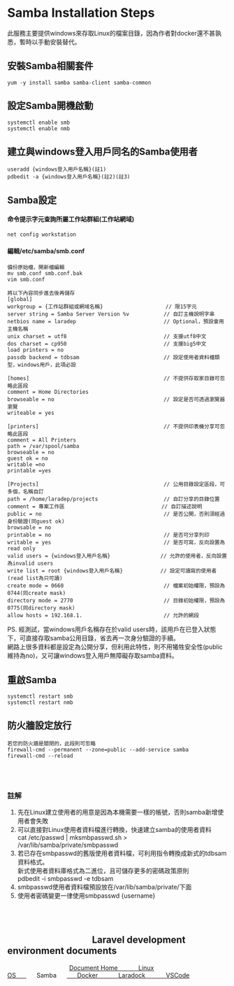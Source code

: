 # Samba Installation Steps
此服務主要提供windows來存取Linux的檔案目錄，因為作者對docker還不甚孰悉，暫時以手動安裝替代。<br/>

## 安裝Samba相關套件
```
yum -y install samba samba-client samba-common
```

## 設定Samba開機啟動
```
systemctl enable smb
systemctl enable nmb
```

## 建立與windows登入用戶同名的Samba使用者
```
useradd {windows登入用戶名稱}(註1)
pdbedit -a {windows登入用戶名稱}(註2)(註3)
```

## Samba設定
#### 命令提示字元查詢所屬工作站群組(工作站網域)
```
net config workstation
```
#### 編輯/etc/samba/smb.conf
```
備份原始檔，開新檔編輯
mv smb.conf smb.conf.bak
vim smb.conf

將以下內容同步進去後再儲存
[global]
workgroup = {工作站群組或網域名稱}                    // 限15字元
server string = Samba Server Version %v           // 自訂主機說明字串
netbios name = laradep                            // Optional，預設會用主機名稱
unix charset = utf8                               // 支援utf8中文
dos charset = cp950                               // 支援big5中文
load printers = no
passdb backend = tdbsam                           // 設定使用者資料檔類型，windows用戶，此項必設

[homes]                                           // 不提供存取家目錄可忽略此區段
comment = Home Directories
browseable = no                                   // 設定是否可透過瀏覽器瀏覽
writeable = yes

[printers]                                        // 不提供印表機分享可忽略此區段
comment = All Printers
path = /var/spool/samba
browseable = no
guest ok = no
writable =no
printable =yes

[Projects]                                        // 公用目錄設定區段，可多個，名稱自訂
path = /home/laradep/projects                     // 自訂分享的目錄位置
comment = 專案工作區                               // 自訂描述說明
public = no                                       // 是否公開，否則須經過身份驗證(同guest ok)
browsable = no
printable = no                                    // 是否可分享列印
writable = yes                                    // 是否可寫，反向設置為read only
valid users = {windows登入用戶名稱}                // 允許的使用者，反向設置為invalid users
write list = root {windows登入用戶名稱}            // 設定可讀寫的使用者(read list為只可讀)
create mode = 0660                                // 檔案初始權限，預設為0744(同create mask)
directory mode = 2770                             // 目錄初始權限，預設為0775(同directory mask)
allow hosts = 192.168.1.                          // 允許的網段
```
PS. 經測試，當windows用戶名稱存在於valid users時，該用戶在已登入狀態下，可直接存取samba公用目錄，省去再一次身分驗證的手續。<br/>網路上很多資料都是設定為公開分享，但利用此特性，則不用犧牲安全性(public維持為no)，又可讓windows登入用戶無障礙存取samba資料。

## 重啟Samba
```
systemctl restart smb
systemctl restart nmb
```

## 防火牆設定放行
```
若您的防火牆是關閉的，此段則可忽略
firewall-cmd --permanent --zone=public --add-service samba
firewall-cmd --reload
```

<br/><br/>
### 註解
1. 先在Linux建立使用者的用意是因為本機需要一樣的帳號，否則samba新增使用者會失敗
2. 可以直接對Linux使用者資料檔進行轉換，快速建立samba的使用者資料<br/>
    cat /etc/passwd | mksmbpasswd.sh > /var/lib/samba/private/smbpasswd
3. 若已存在smbpasswd的舊版使用者資料檔，可利用指令轉換成新式的tdbsam資料格式。<br/>
    新式使用者資料庫格式為二進位，且可儲存更多的密碼政策原則<br/>
    pdbedit -i smbpasswd -e tdbsam
4. smbpasswd使用者資料檔預設放在/var/lib/samba/private/下面
5. 使用者密碼變更一律使用smbpasswd {username}



<br/><br/>
&nbsp;&nbsp;&nbsp;&nbsp;&nbsp;&nbsp; &nbsp;&nbsp;&nbsp;&nbsp;&nbsp;&nbsp;&nbsp;&nbsp;&nbsp;&nbsp;&nbsp;&nbsp;&nbsp;&nbsp;&nbsp;&nbsp;&nbsp;&nbsp;&nbsp;&nbsp;&nbsp;&nbsp;&nbsp;&nbsp;&nbsp;&nbsp;&nbsp;&nbsp;&nbsp;&nbsp;&nbsp;&nbsp;Laravel development environment documents
------
&nbsp;&nbsp;&nbsp;&nbsp;&nbsp;&nbsp;&nbsp;&nbsp;&nbsp;&nbsp;&nbsp;&nbsp;&nbsp;&nbsp;&nbsp;&nbsp;&nbsp;&nbsp;&nbsp;&nbsp;&nbsp;&nbsp;&nbsp;&nbsp;&nbsp;&nbsp;&nbsp;&nbsp;&nbsp;&nbsp;&nbsp;&nbsp;&nbsp;&nbsp;&nbsp;&nbsp;[Document Home&nbsp;&nbsp;&nbsp;&nbsp;&nbsp;&nbsp;](https://github.com/Internaltide/Laradep/blob/master/README.md)[&nbsp;&nbsp;&nbsp;&nbsp;&nbsp;&nbsp;Linux OS&nbsp;&nbsp;&nbsp;&nbsp;&nbsp;&nbsp;](https://github.com/Internaltide/Laradep/blob/master/documents/Linux%20OS.md)&nbsp;&nbsp;&nbsp;&nbsp;&nbsp;&nbsp;Samba&nbsp;&nbsp;&nbsp;&nbsp;&nbsp;&nbsp;[&nbsp;&nbsp;&nbsp;&nbsp;&nbsp;&nbsp;Docker&nbsp;&nbsp;&nbsp;&nbsp;&nbsp;&nbsp;](https://github.com/Internaltide/Laradep/blob/master/documents/Docker.md)[&nbsp;&nbsp;&nbsp;&nbsp;&nbsp;&nbsp;Laradock&nbsp;&nbsp;&nbsp;&nbsp;&nbsp;&nbsp;](https://github.com/Internaltide/Laradep/blob/master/documents/Laradock.md)[&nbsp;&nbsp;&nbsp;&nbsp;&nbsp;&nbsp;VSCode](https://github.com/Internaltide/Laradep/blob/master/documents/VSCode.md)